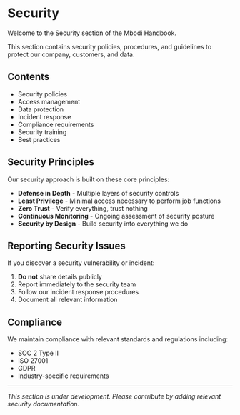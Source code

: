 # Security

Welcome to the Security section of the Mbodi Handbook.

This section contains security policies, procedures, and guidelines to protect our company, customers, and data.

## Contents

- Security policies
- Access management
- Data protection
- Incident response
- Compliance requirements
- Security training
- Best practices

## Security Principles

Our security approach is built on these core principles:

- **Defense in Depth** - Multiple layers of security controls
- **Least Privilege** - Minimal access necessary to perform job functions
- **Zero Trust** - Verify everything, trust nothing
- **Continuous Monitoring** - Ongoing assessment of security posture
- **Security by Design** - Build security into everything we do

## Reporting Security Issues

If you discover a security vulnerability or incident:

1. **Do not** share details publicly
2. Report immediately to the security team
3. Follow our incident response procedures
4. Document all relevant information

## Compliance

We maintain compliance with relevant standards and regulations including:

- SOC 2 Type II
- ISO 27001
- GDPR
- Industry-specific requirements

---

*This section is under development. Please contribute by adding relevant security documentation.*
